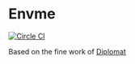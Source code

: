 # Envme
[![Circle CI](https://circleci.com/gh/reppard/envme.svg?style=svg)](https://circleci.com/gh/reppard/envme)

Based on the fine work of [Diplomat](https://github.com/WeAreFarmGeek/diplomat)

